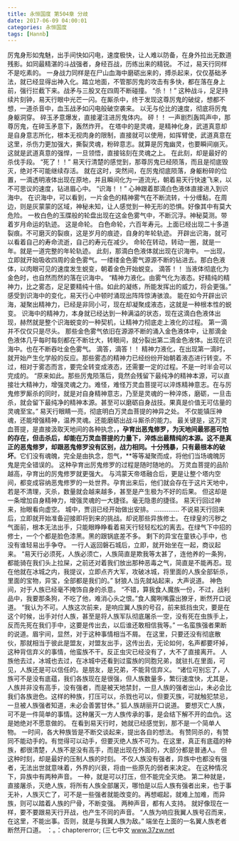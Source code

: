```yaml
---
title: 永恒国度 第504章 分歧
date: 2017-06-09 04:00:01
categories: 永恒国度
tags: [Hannb]
---
```


厉鬼身形如鬼魅，出手间快如闪电，速度极快，让人难以防备，在身外拉出无数道残影。如同最精湛的斗战强者，身经百战，历练出来的精锐。
不过，易天行同样不是吃素的。
一身战力同样是在尸山血海中磨砺出来的，搏杀起来，仅仅基础矛法，就已经显得出神入化。踏立地面，不管那厉鬼的攻击有多快，都在落在身上前，强行拦截下来。战矛与三股叉在四周不断碰撞。
“杀！！”
这种战斗，足足持续片刻钟，易天行眼中光芒一闪。在厮杀中，终于发现这尊厉鬼的破绽，想都不想，一道杀音中，血玉战矛如闪电般破空袭来。
以无与伦比的速度，彻底将厉鬼身躯洞穿。
碎玉矛意爆发，直接灌注进厉鬼体内。
砰！！
一声剧烈轰鸣声中，那尊厉鬼，在碎玉矛意下，轰然炸开。
在塔中的是灵魂，是精神化身，武道真意却是自身意志所化，根本无视肉身的限制，直接就可以使用，如挥臂使，武道真意在这里，杀伤力更加强大，撕裂灵魂，粉碎意志。就算是厉鬼幽灵，也要瞬间崩灭。这就是武道真意的强悍，一旦领悟，直接铭刻在灵魂之上。
在此刻，却是最好的杀伐手段。
“死了！！”
易天行清楚的感觉到，那尊厉鬼已经陨落，而且是彻底毁灭，绝对不可能继续存活。
就在这时，突然间，在厉鬼彻底陨落，身躯粉碎的位置，一滴透明液体出现在原地，并且瞬间化为一道流光，朝着易天行快速飞来，以不可思议的速度，钻进眉心中。
“识海！！”
心神跟着那滴白色液体直接进入到识海中。
在识海中，可以看到，一片金色的精神雾气在不断流转，十分缠黏，在周边，则是灰蒙蒙的区域，神秘未知，让人感觉到一种无形的恐惧。好像其中有莫大危险。
一枚白色的玉牒般的轮盘出现在这金色雾气中，不断沉浮。神秘莫测。带着岁月命运的轨迹。
这是命轮。
白色命轮，六百年寿元。上面已经出现二十多道裂痕。不可磨灭的裂痕，这是岁月的痕迹，自身的年轮轨迹。
开辟出识海，就可以看着自己的寿命流逝，自己的寿元在减少。
命轮在转动，转动一圈，就是一年。就是一道完整的年轮轨迹。
此刻，那滴白色液体就出现在识海中。
一出现，立即就开始吸收四周的金色雾气。一缕缕金色雾气源源不断的钻进去。那白色液体，以肉眼可见的速度发生蜕变，朝着金色开始蜕变。
滴答！！
当液体彻底化为金色时，也自然而然的落在识海中。
“精神力液化。由雾气化为液态。好精纯的精神力，比之雾态，足足要精纯十倍。如此的凝练，所能发挥出的威力，将会更强。”
感受到识海中的变化，易天行心中顿时涌现出阵阵惊涛骇浪。
能在如今开辟出识海，凝聚出精神力，已经是非同小可，现在却凝聚成液态，这就是一种根本性的蜕变。
识海中的精神力，本身就已经达到一种满溢的状态，现在这滴白色液体出现，赫然就是整个识海蜕变的一种契机，让精神力彻底走上液化的过程。
第一滴并不仅仅只是尽头。
那些金色雾气依旧在源源不断的涌入金色液体中，让那滴金色液体几乎每时每刻都在不断壮大，转眼间，就分裂出第二滴金色液体。出现在识海中。也在不断吞吐金色雾气。
滴答，滴答！！
精神力液化，在出现第一滴时，就开始产生化学般的反应。那些雾态的精神力已经纷纷开始朝着液态进行转变。不过，相对于雾态而言，要完全转变成液态，还需要一定的过程。不是一时半会可以完成的。
“原来如此。那些厉鬼陨落后，竟然会残留下最纯净的精神本源，可以直接壮大精神力，增强灵魂之力。难怪，难怪万灵血菩提可以淬炼精神意志。在与厉鬼修罗厮杀的同时，就是对自身精神意志，乃至是灵魂的一种淬炼，磨砺，一旦击杀，就会留下最纯净的精神本源。甚至可以磨砺自身战技。果真是价值无可估量的灵魂至宝。”
易天行眼睛一亮，彻底明白万灵血菩提的神异之处。
不仅能镇压神魂，还能增强精神，温养灵魂。还能磨砺出战斗厮杀的能力。
最关键是，这万灵血菩提，是直接汲取天地间的各种执念，**，孕育出恶鬼修罗，为天地间最邪恶可怕的存在，但击杀后，却能在万灵血菩提的力量下，淬炼出最精纯的本源。这不是真正的恶鬼修罗，却跟恶鬼修罗没有区别，战力相同。十分残暴，只有最根本的破坏**。它们没有魂魄，完全是由执念，怨气，**等等凝聚而成，将他们当场魂魄厉鬼是完全错误的。
这种孕育出厉鬼修罗的过程是随时随地的。
万灵血菩提的品阶越高，孕育出的厉鬼修罗就更强大。
与鸿蒙天帝塔融合后，更是让整个塔内空间，都变成容纳恶鬼修罗的一处世界。孕育出来后，他们就会存在于这片天地中，若是不清理，灭杀，数量就会越来越多，甚至是产生极为不好的后果。
但这却是一条增加自身精神力，增强灵魂的一大捷径。毫无隐患的捷径。
易天行回过神来，抬眼看向虚空。
城中，贾诩已经开始做出安排。
..............
不说易天行回来后，立即就开始准备迎接即将到来的挑战。却说那些异族修士。
在绿皇的污秽之气面前，根本无法出手，只能眼睁睁看着易天行轻轻松松的离去。在绿气下中招的修士，一个个都是脸色漆黑。黑的跟锅底差不多。
剩下的异宝在童铁心手中，也没有谁轻易出手争夺。
一行人返回磐石城后，立即，就开始坐在一起，商议起来。
“易天行必须死，人族必须亡，人族简直是欺我等太甚了，连他养的一条狗，都能骑在我们头上拉屎，之前还对着我们放出那种恶毒之气，简直是不能再忍。现在他就在冰城之内，我提议，立即点齐大军，攻破冰城，将里面的人族全部斩杀，里面的宝物，异宝，全部都是我们的。”
豺狼人当先就站起来，大声说道。
神色间，对于人族已经毫不掩饰自身的杀意。
“不错，算我食人魔族一份，不过，战利品中，我要那条狗，不吃了他，难消心头之恨。”食人魔咧嘴露出獠牙，断然开口说道。
“我认为不可。人族这次前来，是响应翼人族的号召，前来抵挡虫灾，要是在这个时候，出手对付人族，甚至是将人族军队彻底屠杀一空，没有死在虫族手上，反而先死在我们手中，这要是传出去，以后谁还敢相信我等。”
一名蛮族强者果断的说道。眉宇间，显然，对于这种事情相当不屑。
在这里，只要还没有彻底散伙，那就相当于彼此是盟友，对盟友出手，这传出去，无论如何，名声都要坏掉，这种背信弃义的事情，他蛮族不干。反正虫灾已经没有了，大不了直接离开。
人族他去过，冰城也去过，在冰城中还看到过蛮族的同胞兄弟，就驻扎在里面，可见，人族还是可以信任的。是朋友，是兄弟，不能背信弃义。
“诸位可别忘了，人族可不是没有底蕴，我们各族现在是很强，但人族数量多，繁衍速度快，尤其是，人族并非没有高手，没有强者，而是被天地禁封，一旦人族的强者出山，未必会比我们各族逊色。这样的种族，打压可以，杀戮也可以，但要灭族，可就触犯禁忌，一旦被人族强者知道，未必会善罢甘休。”
狐人族胡丽开口说道。
要想灭亡人族，可不是一件简单的事情。这种屠灭一方人族传承的事，是会结下解不开的血仇。这是她绝对不愿意做的。
在看到易天行时，她就已经感觉到，那不是一个简单人物。
一时间，各大种族皆是不断交谈起来，提出各自的想法。
有赞同杀的，有赞同不能动手的。有觉得可以动手，但要灭绝人族不可为。在这里，真正有底蕴的种族，都很清楚，人族不是没有高手，而是出现在外面的，大部分都是普通人。
但这种时刻，却是最好的压制人族的时刻。
不仅人族没有强者，异族中也都没有强者，无法出世就意味着，外界的兴衰，将由一些原先的弱者来决定。
在这种情况下，异族中有两种声音。
一种，就是可以打压，但不能完全灭绝。
第二种就是，直接屠杀，灭绝人族，将所有人族全部屠灭，哪怕是以后人族有强者出来，也于事无补，人族灭亡了，可不是一些强者就能改变的。再想崛起，就难上加难，而异族，则可以踏着人族的尸骨，不断变强。
两种声音，都有人支持。
就好像现在一样，要不要跟易天行开战，也产生不同的声音。
“人族为响应我翼人族号召而来，在这里，不能出事。否则，就是与我翼人族为敌。”
端坐在上面的一名翼人族老者断然开口道。
：。：chaptererror;
(三七中文 www.37zw.net